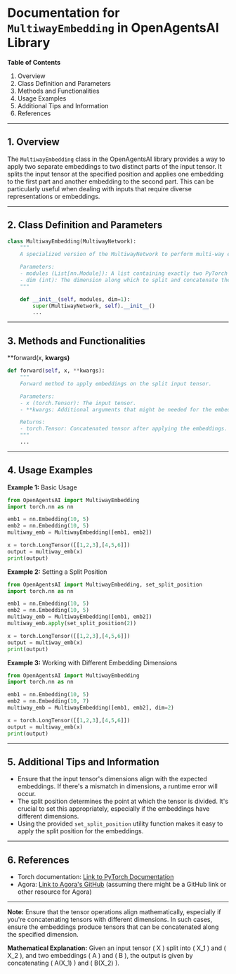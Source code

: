 # **Documentation for `MultiwayEmbedding` in OpenAgentsAI Library**

**Table of Contents**

1. Overview
2. Class Definition and Parameters
3. Methods and Functionalities
4. Usage Examples
5. Additional Tips and Information
6. References

---

## 1. Overview

The `MultiwayEmbedding` class in the OpenAgentsAI library provides a way to apply two separate embeddings to two distinct parts of the input tensor. It splits the input tensor at the specified position and applies one embedding to the first part and another embedding to the second part. This can be particularly useful when dealing with inputs that require diverse representations or embeddings.

---

## 2. Class Definition and Parameters

```python
class MultiwayEmbedding(MultiwayNetwork):
    """
    A specialized version of the MultiwayNetwork to perform multi-way embeddings on an input tensor.

    Parameters:
    - modules (List[nn.Module]): A list containing exactly two PyTorch modules. Typically these would be embedding layers.
    - dim (int): The dimension along which to split and concatenate the input tensor. Default is 1.
    """

    def __init__(self, modules, dim=1):
        super(MultiwayNetwork, self).__init__()
        ...
```

---

## 3. Methods and Functionalities

**forward(x, **kwargs)**
```python
def forward(self, x, **kwargs):
    """
    Forward method to apply embeddings on the split input tensor.

    Parameters:
    - x (torch.Tensor): The input tensor.
    - **kwargs: Additional arguments that might be needed for the embeddings.

    Returns:
    - torch.Tensor: Concatenated tensor after applying the embeddings.
    """
    ...
```

---

## 4. Usage Examples

**Example 1:** Basic Usage
```python
from OpenAgentsAI import MultiwayEmbedding
import torch.nn as nn

emb1 = nn.Embedding(10, 5)
emb2 = nn.Embedding(10, 5)
multiway_emb = MultiwayEmbedding([emb1, emb2])

x = torch.LongTensor([[1,2,3],[4,5,6]])
output = multiway_emb(x)
print(output)
```

**Example 2:** Setting a Split Position
```python
from OpenAgentsAI import MultiwayEmbedding, set_split_position
import torch.nn as nn

emb1 = nn.Embedding(10, 5)
emb2 = nn.Embedding(10, 5)
multiway_emb = MultiwayEmbedding([emb1, emb2])
multiway_emb.apply(set_split_position(2))

x = torch.LongTensor([[1,2,3],[4,5,6]])
output = multiway_emb(x)
print(output)
```

**Example 3:** Working with Different Embedding Dimensions
```python
from OpenAgentsAI import MultiwayEmbedding
import torch.nn as nn

emb1 = nn.Embedding(10, 5)
emb2 = nn.Embedding(10, 7)
multiway_emb = MultiwayEmbedding([emb1, emb2], dim=2)

x = torch.LongTensor([[1,2,3],[4,5,6]])
output = multiway_emb(x)
print(output)
```

---

## 5. Additional Tips and Information

- Ensure that the input tensor's dimensions align with the expected embeddings. If there's a mismatch in dimensions, a runtime error will occur.
- The split position determines the point at which the tensor is divided. It's crucial to set this appropriately, especially if the embeddings have different dimensions.
- Using the provided `set_split_position` utility function makes it easy to apply the split position for the embeddings.

---

## 6. References

- Torch documentation: [Link to PyTorch Documentation](https://pytorch.org/docs/stable/index.html)
- Agora: [Link to Agora's GitHub](#) (assuming there might be a GitHub link or other resource for Agora)

---

**Note:** Ensure that the tensor operations align mathematically, especially if you're concatenating tensors with different dimensions. In such cases, ensure the embeddings produce tensors that can be concatenated along the specified dimension.

**Mathematical Explanation:** Given an input tensor \( X \) split into \( X_1 \) and \( X_2 \), and two embeddings \( A \) and \( B \), the output is given by concatenating \( A(X_1) \) and \( B(X_2) \).